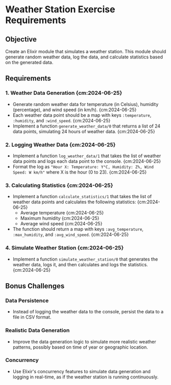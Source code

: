 # Weather Station Exercise Requirements

## Objective
Create an Elixir module that simulates a weather station. This module should generate random weather data, log the data, and calculate statistics based on the generated data.

## Requirements

### 1. Weather Data Generation {cm:2024-06-25}
- Generate random weather data for temperature (in Celsius), humidity (percentage), and wind speed (in km/h). {cm:2024-06-25}
- Each weather data point should be a map with keys `:temperature`, `:humidity`, and `:wind_speed`. {cm:2024-06-25}
- Implement a function `generate_weather_data/0` that returns a list of 24 data points, simulating 24 hours of weather data. {cm:2024-06-25}

### 2. Logging Weather Data {cm:2024-06-25}
- Implement a function `log_weather_data/1` that takes the list of weather data points and logs each data point to the console. {cm:2024-06-25}
- Format the log as `"Hour X: Temperature: Y°C, Humidity: Z%, Wind Speed: W km/h"` where X is the hour (0 to 23). {cm:2024-06-25}

### 3. Calculating Statistics {cm:2024-06-25}
- Implement a function `calculate_statistics/1` that takes the list of weather data points and calculates the following statistics: {cm:2024-06-25}
  - Average temperature {cm:2024-06-25}
  - Maximum humidity {cm:2024-06-25}
  - Average wind speed {cm:2024-06-25}
- The function should return a map with keys `:avg_temperature`, `:max_humidity`, and `:avg_wind_speed`. {cm:2024-06-25}

### 4. Simulate Weather Station {cm:2024-06-25}
- Implement a function `simulate_weather_station/0` that generates the weather data, logs it, and then calculates and logs the statistics. {cm:2024-06-25}

## Bonus Challenges

### Data Persistence
- Instead of logging the weather data to the console, persist the data to a file in CSV format.

### Realistic Data Generation
- Improve the data generation logic to simulate more realistic weather patterns, possibly based on time of year or geographic location.

### Concurrency
- Use Elixir's concurrency features to simulate data generation and logging in real-time, as if the weather station is running continuously.
